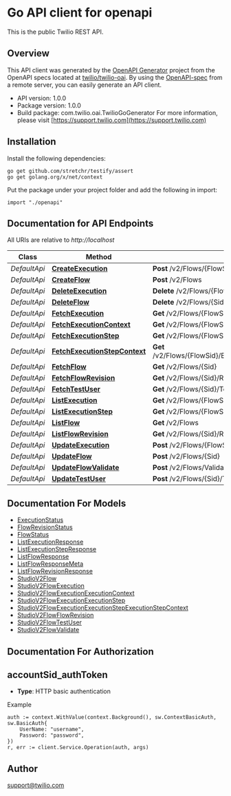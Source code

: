# Go API client for openapi

This is the public Twilio REST API.

## Overview
This API client was generated by the [OpenAPI Generator](https://openapi-generator.tech) project from the OpenAPI specs located at [twilio/twilio-oai](https://github.com/twilio/twilio-oai/tree/main/spec).  By using the [OpenAPI-spec](https://www.openapis.org/) from a remote server, you can easily generate an API client.

- API version: 1.0.0
- Package version: 1.0.0
- Build package: com.twilio.oai.TwilioGoGenerator
For more information, please visit [https://support.twilio.com](https://support.twilio.com)

## Installation

Install the following dependencies:

```shell
go get github.com/stretchr/testify/assert
go get golang.org/x/net/context
```

Put the package under your project folder and add the following in import:

```golang
import "./openapi"
```

## Documentation for API Endpoints

All URIs are relative to *http://localhost*

Class | Method | HTTP request | Description
------------ | ------------- | ------------- | -------------
*DefaultApi* | [**CreateExecution**](docs/DefaultApi.md#createexecution) | **Post** /v2/Flows/{FlowSid}/Executions | 
*DefaultApi* | [**CreateFlow**](docs/DefaultApi.md#createflow) | **Post** /v2/Flows | 
*DefaultApi* | [**DeleteExecution**](docs/DefaultApi.md#deleteexecution) | **Delete** /v2/Flows/{FlowSid}/Executions/{Sid} | 
*DefaultApi* | [**DeleteFlow**](docs/DefaultApi.md#deleteflow) | **Delete** /v2/Flows/{Sid} | 
*DefaultApi* | [**FetchExecution**](docs/DefaultApi.md#fetchexecution) | **Get** /v2/Flows/{FlowSid}/Executions/{Sid} | 
*DefaultApi* | [**FetchExecutionContext**](docs/DefaultApi.md#fetchexecutioncontext) | **Get** /v2/Flows/{FlowSid}/Executions/{ExecutionSid}/Context | 
*DefaultApi* | [**FetchExecutionStep**](docs/DefaultApi.md#fetchexecutionstep) | **Get** /v2/Flows/{FlowSid}/Executions/{ExecutionSid}/Steps/{Sid} | 
*DefaultApi* | [**FetchExecutionStepContext**](docs/DefaultApi.md#fetchexecutionstepcontext) | **Get** /v2/Flows/{FlowSid}/Executions/{ExecutionSid}/Steps/{StepSid}/Context | 
*DefaultApi* | [**FetchFlow**](docs/DefaultApi.md#fetchflow) | **Get** /v2/Flows/{Sid} | 
*DefaultApi* | [**FetchFlowRevision**](docs/DefaultApi.md#fetchflowrevision) | **Get** /v2/Flows/{Sid}/Revisions/{Revision} | 
*DefaultApi* | [**FetchTestUser**](docs/DefaultApi.md#fetchtestuser) | **Get** /v2/Flows/{Sid}/TestUsers | 
*DefaultApi* | [**ListExecution**](docs/DefaultApi.md#listexecution) | **Get** /v2/Flows/{FlowSid}/Executions | 
*DefaultApi* | [**ListExecutionStep**](docs/DefaultApi.md#listexecutionstep) | **Get** /v2/Flows/{FlowSid}/Executions/{ExecutionSid}/Steps | 
*DefaultApi* | [**ListFlow**](docs/DefaultApi.md#listflow) | **Get** /v2/Flows | 
*DefaultApi* | [**ListFlowRevision**](docs/DefaultApi.md#listflowrevision) | **Get** /v2/Flows/{Sid}/Revisions | 
*DefaultApi* | [**UpdateExecution**](docs/DefaultApi.md#updateexecution) | **Post** /v2/Flows/{FlowSid}/Executions/{Sid} | 
*DefaultApi* | [**UpdateFlow**](docs/DefaultApi.md#updateflow) | **Post** /v2/Flows/{Sid} | 
*DefaultApi* | [**UpdateFlowValidate**](docs/DefaultApi.md#updateflowvalidate) | **Post** /v2/Flows/Validate | 
*DefaultApi* | [**UpdateTestUser**](docs/DefaultApi.md#updatetestuser) | **Post** /v2/Flows/{Sid}/TestUsers | 


## Documentation For Models

 - [ExecutionStatus](docs/ExecutionStatus.md)
 - [FlowRevisionStatus](docs/FlowRevisionStatus.md)
 - [FlowStatus](docs/FlowStatus.md)
 - [ListExecutionResponse](docs/ListExecutionResponse.md)
 - [ListExecutionStepResponse](docs/ListExecutionStepResponse.md)
 - [ListFlowResponse](docs/ListFlowResponse.md)
 - [ListFlowResponseMeta](docs/ListFlowResponseMeta.md)
 - [ListFlowRevisionResponse](docs/ListFlowRevisionResponse.md)
 - [StudioV2Flow](docs/StudioV2Flow.md)
 - [StudioV2FlowExecution](docs/StudioV2FlowExecution.md)
 - [StudioV2FlowExecutionExecutionContext](docs/StudioV2FlowExecutionExecutionContext.md)
 - [StudioV2FlowExecutionExecutionStep](docs/StudioV2FlowExecutionExecutionStep.md)
 - [StudioV2FlowExecutionExecutionStepExecutionStepContext](docs/StudioV2FlowExecutionExecutionStepExecutionStepContext.md)
 - [StudioV2FlowFlowRevision](docs/StudioV2FlowFlowRevision.md)
 - [StudioV2FlowTestUser](docs/StudioV2FlowTestUser.md)
 - [StudioV2FlowValidate](docs/StudioV2FlowValidate.md)


## Documentation For Authorization



## accountSid_authToken

- **Type**: HTTP basic authentication

Example

```golang
auth := context.WithValue(context.Background(), sw.ContextBasicAuth, sw.BasicAuth{
    UserName: "username",
    Password: "password",
})
r, err := client.Service.Operation(auth, args)
```


## Author

support@twilio.com

